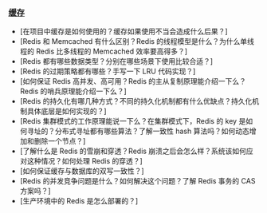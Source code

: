 ### [缓存](https://github.com/doocs/advanced-java)

- [在项目中缓存是如何使用的？缓存如果使用不当会造成什么后果？]
- [Redis 和 Memcached 有什么区别？Redis 的线程模型是什么？为什么单线程的 Redis 比多线程的 Memcached 效率要高得多？]
- [Redis 都有哪些数据类型？分别在哪些场景下使用比较合适？]
- [Redis 的过期策略都有哪些？手写一下 LRU 代码实现？]
- [如何保证 Redis 高并发、高可用？Redis 的主从复制原理能介绍一下么？Redis 的哨兵原理能介绍一下么？]
- [Redis 的持久化有哪几种方式？不同的持久化机制都有什么优缺点？持久化机制具体底层是如何实现的？]
- [Redis 集群模式的工作原理能说一下么？在集群模式下，Redis 的 key 是如何寻址的？分布式寻址都有哪些算法？了解一致性 hash 算法吗？如何动态增加和删除一个节点？]
- [了解什么是 Redis 的雪崩和穿透？Redis 崩溃之后会怎么样？系统该如何应对这种情况？如何处理 Redis 的穿透？]
- [如何保证缓存与数据库的双写一致性？]
- [Redis 的并发竞争问题是什么？如何解决这个问题？了解 Redis 事务的 CAS 方案吗？]
- [生产环境中的 Redis 是怎么部署的？]

